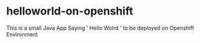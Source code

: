 # helloworld-on-openshift
This is a small Java App Saying ' Hello Wolrd ' to be deployed on Openshift Environment
